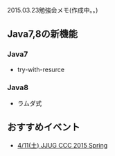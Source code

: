 2015.03.23勉強会メモ(作成中。。)

## Java7,8の新機能
### Java7
* try-with-resurce
### Java8
* ラムダ式

## おすすめイベント
* [4/11(土) JJUG CCC 2015 Spring](http://www.java-users.jp/?page_id=1647)

